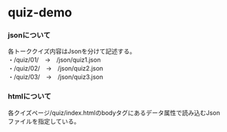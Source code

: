 # quiz-demo

### jsonについて
各トーククイズ内容はJsonを分けて記述する。  
・/quiz/01/　→　/json/quiz1.json  
・/quiz/02/　→　/json/quiz2.json  
・/quiz/03/　→　/json/quiz3.json  

### htmlについて
各クイズページ/quiz/index.htmlのbodyタグにあるデータ属性で読み込むJsonファイルを指定している。